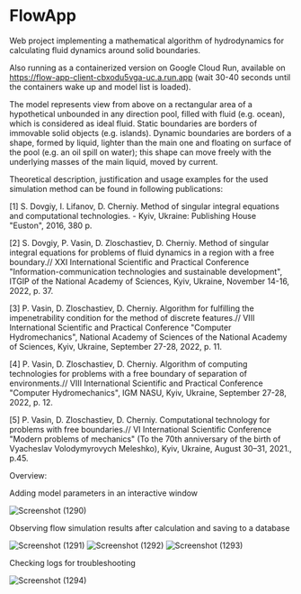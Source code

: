 # FlowApp
Web project implementing a mathematical algorithm of hydrodynamics for calculating fluid dynamics around solid boundaries.

Also running as a containerized version on Google Cloud Run, available on https://flow-app-client-cbxodu5vga-uc.a.run.app (wait 30-40 seconds until the containers wake up and model list is loaded).

The model represents view from above on a rectangular area of a hypothetical unbounded in any direction pool, filled with fluid (e.g. ocean), which is considered as ideal fluid. Static boundaries are borders of immovable solid objects (e.g. islands). Dynamic boundaries are borders of a shape, formed by liquid, lighter than the main one and floating on surface of the pool (e.g. an oil spill on water); this shape can move freely with the underlying masses of the main liquid, moved by current.

Theoretical description, justification and usage examples for the used simulation method can be found in following publications:

[1] S. Dovgiy, I. Lifanov, D. Cherniy. Method of singular integral equations and computational technologies. - Kyiv, Ukraine: Publishing House "Euston", 2016, 380 p.

[2] S. Dovgiy, P. Vasin, D. Zloschastiev, D. Cherniy. Method of singular integral equations for problems of fluid dynamics in a region with a free boundary.// XXI International Scientific and Practical Conference "Information-communication technologies and sustainable development", ITGIP of the National Academy of Sciences, Kyiv, Ukraine, November 14-16, 2022, p. 37.

[3] P. Vasin, D. Zloschastiev, D. Cherniy. Algorithm for fulfilling the impenetrability condition for the method of discrete features.// VIII International Scientific and Practical Conference "Computer Hydromechanics", National Academy of Sciences of the National Academy of Sciences, Kyiv, Ukraine, September 27-28, 2022, p. 11.

[4] P. Vasin, D. Zloschastiev, D. Cherniy. Algorithm of computing technologies for problems with a free boundary of separation of environments.// VIII International Scientific and Practical Conference "Computer Hydromechanics", IGM NASU, Kyiv, Ukraine, September 27-28, 2022, p. 12.

[5] P. Vasin, D. Zloschastiev, D. Cherniy. Computational technology for problems with free boundaries.// VI International Scientific Conference "Modern problems of mechanics" (To the 70th anniversary of the birth of Vyacheslav Volodymyrovych Meleshko), Kyiv, Ukraine, August 30–31, 2021., p.45.

Overview:

Adding model parameters in an interactive window

![Screenshot (1290)](https://github.com/DanZls/FlowApp/assets/32984778/b968c919-918d-4bac-aba4-cb5de7ca30b2)

Observing flow simulation results after calculation and saving to a database

![Screenshot (1291)](https://github.com/DanZls/FlowApp/assets/32984778/6bc1357f-26a4-4864-b02c-9aff3292dc5a)
![Screenshot (1292)](https://github.com/DanZls/FlowApp/assets/32984778/7e5ead3a-c53f-470e-b70e-48e85d49f299)
![Screenshot (1293)](https://github.com/DanZls/FlowApp/assets/32984778/35d7b099-f766-4274-a4d6-97b9478e17b3)

Checking logs for troubleshooting

![Screenshot (1294)](https://github.com/DanZls/FlowApp/assets/32984778/26d34e31-8777-4589-bf2e-c41f6c040fd7)
